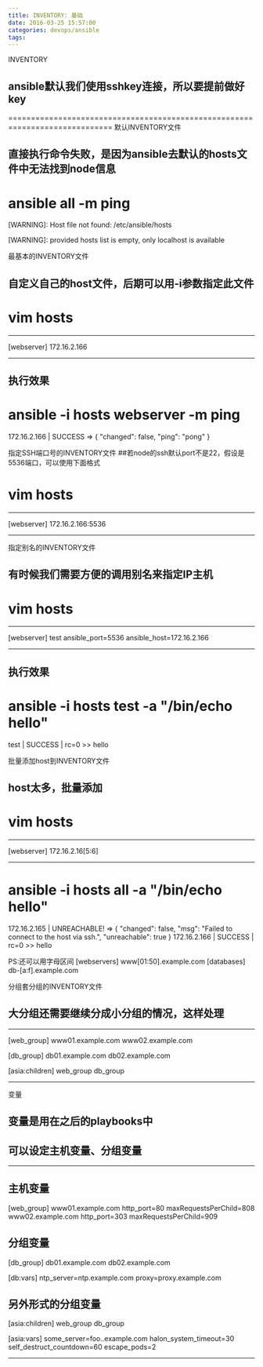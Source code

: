```yaml
---
title: INVENTORY: 基础
date: 2016-03-25 15:57:00
categories: devops/ansible
tags:
---
```


INVENTORY
## ansible默认我们使用sshkey连接，所以要提前做好key
=============================================================================
默认INVENTORY文件
## 直接执行命令失败，是因为ansible去默认的hosts文件中无法找到node信息
# ansible all -m ping
 [WARNING]: Host file not found: /etc/ansible/hosts

 [WARNING]: provided hosts list is empty, only localhost is available

最基本的INVENTORY文件
## 自定义自己的host文件，后期可以用-i参数指定此文件
# vim hosts
*********************
[webserver]
172.16.2.166
*********************
## 执行效果
# ansible -i hosts webserver -m ping
172.16.2.166 | SUCCESS => {
    "changed": false,
    "ping": "pong"
}

指定SSH端口号的INVENTORY文件
##若node的ssh默认port不是22，假设是5536端口，可以使用下面格式
# vim hosts
*********************
[webserver]
172.16.2.166:5536
*********************

指定别名的INVENTORY文件
## 有时候我们需要方便的调用别名来指定IP主机
# vim hosts
*********************
[webserver]
test ansible_port=5536 ansible_host=172.16.2.166
*********************
## 执行效果
# ansible -i hosts test -a "/bin/echo hello"
test | SUCCESS | rc=0 >>
hello

批量添加host到INVENTORY文件
## host太多，批量添加
# vim hosts
*********************
[webserver]
172.16.2.16[5:6]
*********************
# ansible -i hosts all -a "/bin/echo hello"
172.16.2.165 | UNREACHABLE! => {
    "changed": false,
    "msg": "Failed to connect to the host via ssh.",
    "unreachable": true
}
172.16.2.166 | SUCCESS | rc=0 >>
hello

PS:还可以用字母区间
[webservers]
www[01:50].example.com
[databases]
db-[a:f].example.com

分组套分组的INVENTORY文件
## 大分组还需要继续分成小分组的情况，这样处理
*****************************
[web_group]
www01.example.com
www02.example.com

[db_group]
db01.example.com
db02.example.com

[asia:children]
web_group
db_group
*****************************

变量
## 变量是用在之后的playbooks中
## 可以设定主机变量、分组变量
*****************************
## 主机变量
[web_group]
www01.example.com http_port=80 maxRequestsPerChild=808
www02.example.com http_port=303 maxRequestsPerChild=909

## 分组变量
[db_group]
db01.example.com
db02.example.com

[db:vars]
ntp_server=ntp.example.com
proxy=proxy.example.com

## 另外形式的分组变量
[asia:children]
web_group
db_group

[asia:vars]
some_server=foo..example.com
halon_system_timeout=30
self_destruct_countdown=60
escape_pods=2
*****************************